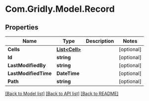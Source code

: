 
# Com.Gridly.Model.Record

## Properties

Name | Type | Description | Notes
------------ | ------------- | ------------- | -------------
**Cells** | [**List&lt;Cell&gt;**](Cell.md) |  | [optional] 
**Id** | **string** |  | [optional] 
**LastModifiedBy** | **string** |  | [optional] 
**LastModifiedTime** | **DateTime** |  | [optional] 
**Path** | **string** |  | [optional] 

[[Back to Model list]](../README.md#documentation-for-models)
[[Back to API list]](../README.md#documentation-for-api-endpoints)
[[Back to README]](../README.md)

